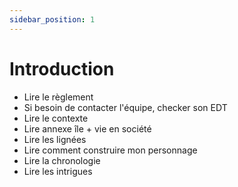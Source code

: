 ```yaml
---
sidebar_position: 1
---
```


# Introduction

- Lire le règlement
- Si besoin de contacter l'équipe, checker son EDT
- Lire le contexte
- Lire annexe île + vie en société
- Lire les lignées
- Lire comment construire mon personnage
- Lire la chronologie
- Lire les intrigues
